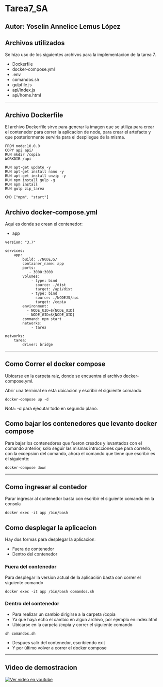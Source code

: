 # Tarea7_SA

## Autor: Yoselin Annelice Lemus López

## Archivos utilizados
Se hizo uso de los siguientes archivos para la implementacion de la tarea 7.
- Dockerfile
- docker-compose.yml
- .env
- comandos.sh
- gulpfile.js
- api/index.js
- api/home.html

---
## Archivo Dockerfile
El archivo Dockerfile sirve para generar la imagen que se utiliza para crear el contenedor para correr la aplicacion de node, para crear el artefacto y que posteriormente serviria para el despliegue de la misma.

```
FROM node:10.0.0 
COPY api api/
RUN mkdir /copia
WORKDIR /api

RUN apt-get update -y
RUN apt-get install nano -y
RUN apt-get install unzip -y
RUN npm install gulp -g
RUN npm install
RUN gulp zip_tarea 

CMD ["npm", "start"]
```
## Archivo docker-compose.yml
Aquí es donde se crean el contenedor:
- app

```
version: "3.7"

services:
    app:
        build: ./NODEJS/
        container_name: app
        ports:
           - 3000:3000
        volumes:
            - type: bind
              source: ./dist
              target: /api/dist
            - type: bind
              source: ./NODEJS/api
              target: /copia
        environment:
          - NODE_UID=${NODE_UID}
          - NODE_GID=${NODE_GID}
        command: npm start
        networks:
            - tarea

networks:
    tarea:
        driver: bridge
```
---

## Como Correr el docker compose
Ubicarse en la carpeta raiz, donde se encuentra el archivo docker-compose.yml.

Abrir una terminal en esta ubicacion y escribir el siguiente comando:

```
docker-compose up -d
```
Nota: -d para ejecutar todo en segundo plano.

## Como bajar los contenedores que levanto docker compose
Para bajar los contenedores que fueron creados y levantados con el comando anterior, solo seguir las mismas intrucciones que para correrlo, con la excepsion del comando, ahora el comando que tiene que escribir es el siguiente:

```
docker-compose down
```
---
## Como ingresar al contedor
Parar ingresar al contenedor basta con escribir el siguiente comando en la consola
```
docker exec -it app /bin/bash
```
## Como desplegar la aplicacion
Hay dos formas para desplegar la aplicacion:
- Fuera de contenedor
- Dentro del contenedor

### Fuera del contenedor
Para desplegar la version actual de la aplicación basta con correr el siguiente comando
```
docker exec -it app /bin/bash comandos.sh
```
### Dentro del contenedor
- Para realizar un cambio dirigirse a la carpeta /copia
- Ya que haya echo el cambio en algun archivo, por ejemplo en index.html
- Ubicarse en la carpeta /copia y correr el siguiente comando
```
sh comandos.sh
```
- Despues salir del contenedor, escribiendo exit
- Y por último volver a correr el docker compose
---
## Video de demostracion
[![Ver video en youtube](https://i9.ytimg.com/vi/8fUkwa8V1EA/mq2.jpg?sqp=CMOXyPQF&rs=AOn4CLChb6D_DPWQcg2gDNhB_9zYpjcP1Q)](https://youtu.be/8fUkwa8V1EA)